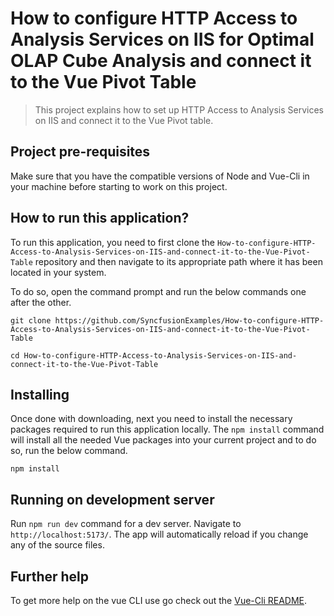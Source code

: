 # How to configure HTTP Access to Analysis Services on IIS for Optimal OLAP Cube Analysis and connect it to the Vue Pivot Table

> This project explains how to set up HTTP Access to Analysis Services on IIS and connect it to the Vue Pivot table.

## Project pre-requisites

Make sure that you have the compatible versions of Node and Vue-Cli in your machine before starting to work on this project.

## How to run this application?

To run this application, you need to first clone the `How-to-configure-HTTP-Access-to-Analysis-Services-on-IIS-and-connect-it-to-the-Vue-Pivot-Table` repository and then navigate to its appropriate path where it has been located in your system.

To do so, open the command prompt and run the below commands one after the other.

```
git clone https://github.com/SyncfusionExamples/How-to-configure-HTTP-Access-to-Analysis-Services-on-IIS-and-connect-it-to-the-Vue-Pivot-Table

cd How-to-configure-HTTP-Access-to-Analysis-Services-on-IIS-and-connect-it-to-the-Vue-Pivot-Table
```

## Installing

Once done with downloading, next you need to install the necessary packages required to run this application locally. The `npm install` command will install all the needed Vue packages into your current project and to do so, run the below command.

```
npm install
```

## Running on development server

Run `npm run dev` command for a dev server. Navigate to `http://localhost:5173/`. The app will automatically reload if you change any of the source files.

## Further help

To get more help on the vue CLI use go check out the [Vue-Cli README](https://github.com/vuejs/vue-cli/blob/master/README.md).